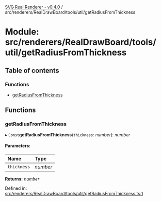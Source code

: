 [SVG Real Renderer - v0.4.0](../docs.md) / src/renderers/RealDrawBoard/tools/util/getRadiusFromThickness

# Module: src/renderers/RealDrawBoard/tools/util/getRadiusFromThickness

## Table of contents

### Functions

- [getRadiusFromThickness](src_renderers_realdrawboard_tools_util_getradiusfromthickness.md#getradiusfromthickness)

## Functions

### getRadiusFromThickness

▸ `Const`**getRadiusFromThickness**(`thickness`: *number*): *number*

#### Parameters:

Name | Type |
:------ | :------ |
`thickness` | *number* |

**Returns:** *number*

Defined in: [src/renderers/RealDrawBoard/tools/util/getRadiusFromThickness.ts:1](https://github.com/HarshKhandeparkar/svg-real-renderer/blob/e0bef37/src/renderers/RealDrawBoard/tools/util/getRadiusFromThickness.ts#L1)
